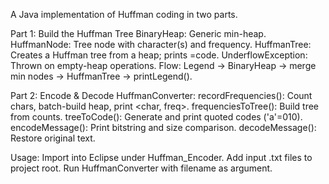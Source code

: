 A Java implementation of Huffman coding in two parts.

Part 1: Build the Huffman Tree
BinaryHeap: Generic min-heap.
HuffmanNode: Tree node with character(s) and frequency.
HuffmanTree: Creates a Huffman tree from a heap; prints <char>=code.
UnderflowException: Thrown on empty-heap operations.
Flow: Legend → BinaryHeap → merge min nodes → HuffmanTree → printLegend().

Part 2: Encode & Decode
HuffmanConverter:
recordFrequencies(): Count chars, batch-build heap, print <char, freq>.
frequenciesToTree(): Build tree from counts.
treeToCode(): Generate and print quoted codes ('a'=010).
encodeMessage(): Print bitstring and size comparison.
decodeMessage(): Restore original text.

Usage:
Import into Eclipse under Huffman_Encoder.
Add input .txt files to project root.
Run HuffmanConverter with filename as argument.
